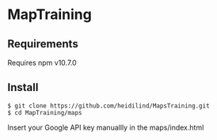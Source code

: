 # MapTraining

## Requirements
Requires npm v10.7.0 

## Install
```
$ git clone https://github.com/heidilind/MapsTraining.git
$ cd MapTraining/maps
```
Insert your Google API key manuallly in the maps/index.html <script> element
```
$ npm install
$ ./deploy.sh
$ cd ../maps-backend
$ npm install

```
## Run

In the MapsTraining/maps-backend run
```
$ npm start
```
To run the tests run in the MapsTraining/maps 
```
$ CI=true npm test
```
## Usage

Use application with a browser at  http://localhost:3001.
Use browser or other client program to see JSON:s received by the server at the address http://localhost:3001/paths
